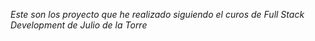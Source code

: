 *Este son los proyecto que he realizado siguiendo el curos de Full Stack Development de Julio de la Torre*
